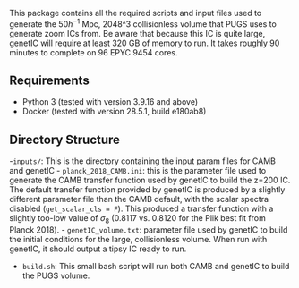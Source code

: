 This package contains all the required scripts and input files used to generate the $50 h^{-1}$ Mpc, 
2048^3 collisionless volume that PUGS uses to generate zoom ICs from.  Be aware
that because this IC is quite large, genetIC will require at least 320 GB of
memory to run.  It takes roughly 90 minutes to complete on 96 EPYC 9454 cores.

Requirements
------------
- Python 3 (tested with version 3.9.16 and above)
- Docker (tested with version 28.5.1, build e180ab8)

Directory Structure
-------------------
-`inputs/`: This is the directory containing the input param files for CAMB and
genetIC
    - `planck_2018_CAMB.ini`: this is the parameter file used to generate the
      CAMB transfer function used by genetIC to build the z=200 IC.  The default
      transfer function provided by genetIC is produced by a slightly different
      parameter file than the CAMB default, with the scalar spectra disabled
      (`get_scalar_cls = F`).  This produced a transfer function with a slightly
      too-low value of $\sigma_8$ (0.8117 vs. 0.8120 for the Plik best fit from
      Planck 2018).
    - `genetIC_volume.txt`: parameter file used by genetIC to build the initial
      conditions for the large, collisionless volume.  When run with genetIC,
      it should output a tipsy IC ready to run.
- `build.sh`: This small bash script will run both CAMB and genetIC to build the
      PUGS volume.  
